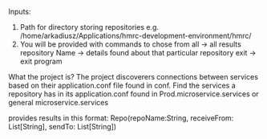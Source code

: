 Inputs:
1. Path for directory storing repositories e.g. /home/arkadiusz/Applications/hmrc-development-environment/hmrc/
2. You will be provided with commands to chose from
    all                 -> all results
    repository Name     -> details found about that particular repository
    exit                -> exit program


What the project is?
The project discoverers connections between services based on their application.conf file found in conf.
Find the services a repository has in its application.conf found in Prod.microservice.services or general microservice.services

provides results in this format: Repo(repoName:String, receiveFrom: List[String], sendTo: List[String])